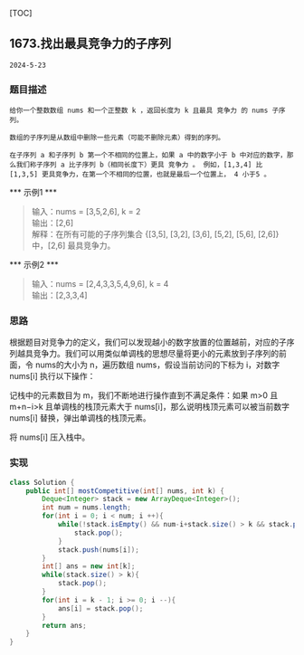 [TOC]
## 1673.找出最具竞争力的子序列

```
2024-5-23
```
### 题目描述
```
给你一个整数数组 nums 和一个正整数 k ，返回长度为 k 且最具 竞争力 的 nums 子序列。              

数组的子序列是从数组中删除一些元素（可能不删除元素）得到的序列。                    

在子序列 a 和子序列 b 第一个不相同的位置上，如果 a 中的数字小于 b 中对应的数字，那么我们称子序列 a 比子序列 b（相同长度下）更具 竞争力 。 例如，[1,3,4] 比 [1,3,5] 更具竞争力，在第一个不相同的位置，也就是最后一个位置上， 4 小于5 。                                                                                                                

```

*** 示例1 ***
> 输入：nums = [3,5,2,6], k = 2                                    
> 输出：[2,6]                                                       
> 解释：在所有可能的子序列集合 {[3,5], [3,2], [3,6], [5,2], [5,6], [2,6]} 中，[2,6] 最具竞争力。                                                  

        
*** 示例2 ***
> 输入：nums = [2,4,3,3,5,4,9,6], k = 4                                                         
> 输出：[2,3,3,4]                                                                                                   
 
### 思路          

根据题目对竞争力的定义，我们可以发现越小的数字放置的位置越前，对应的子序列越具竞争力。我们可以用类似单调栈的思想尽量将更小的元素放到子序列的前面，令 nums的大小为 n，遍历数组 nums，假设当前访问的下标为 i，对数字 nums[i] 执行以下操作：                               

记栈中的元素数目为 m，我们不断地进行操作直到不满足条件：如果 m>0 且 m+n−i>k 且单调栈的栈顶元素大于 nums[i]，那么说明栈顶元素可以被当前数字 nums[i] 替换，弹出单调栈的栈顶元素。                                 

将 nums[i] 压入栈中。


         
### 实现
```java
class Solution {
    public int[] mostCompetitive(int[] nums, int k) {
        Deque<Integer> stack = new ArrayDeque<Integer>();
        int num = nums.length;
        for(int i = 0; i < num; i ++){
            while(!stack.isEmpty() && num-i+stack.size() > k && stack.peek() > nums[i]){
                stack.pop();
            }
            stack.push(nums[i]);
        }
        int[] ans = new int[k];
        while(stack.size() > k){
            stack.pop();
        }
        for(int i = k - 1; i >= 0; i --){
            ans[i] = stack.pop();
        }
        return ans;
    }
}
```